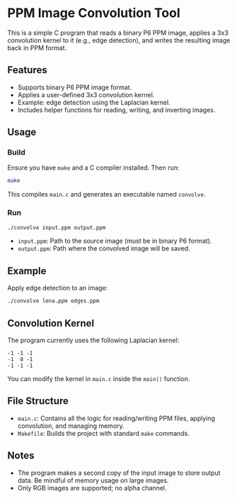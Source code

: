 # PPM Image Convolution Tool

This is a simple C program that reads a binary P6 PPM image, applies a 3x3 convolution kernel to it (e.g., edge detection), and writes the resulting image back in PPM format.

## Features

* Supports binary P6 PPM image format.
* Applies a user-defined 3x3 convolution kernel.
* Example: edge detection using the Laplacian kernel.
* Includes helper functions for reading, writing, and inverting images.

## Usage

### Build

Ensure you have `make` and a C compiler installed. Then run:

```bash
make
```

This compiles `main.c` and generates an executable named `convolve`.

### Run

```bash
./convolve input.ppm output.ppm
```

* `input.ppm`: Path to the source image (must be in binary P6 format).
* `output.ppm`: Path where the convolved image will be saved.

## Example

Apply edge detection to an image:

```bash
./convolve lena.ppm edges.ppm
```

## Convolution Kernel

The program currently uses the following Laplacian kernel:

```
-1 -1 -1
-1  8 -1
-1 -1 -1
```

You can modify the kernel in `main.c` inside the `main()` function.

## File Structure

* `main.c`: Contains all the logic for reading/writing PPM files, applying convolution, and managing memory.
* `Makefile`: Builds the project with standard `make` commands.

## Notes

* The program makes a second copy of the input image to store output data. Be mindful of memory usage on large images.
* Only RGB images are supported; no alpha channel.